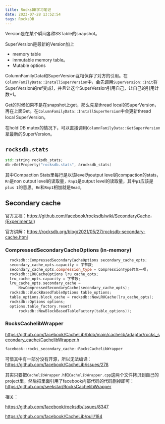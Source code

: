 ```yaml
---
title: RocksDB学习笔记
date: 2023-07-28 13:52:54
tags: RocksDB
---
```


Version是在某个瞬间各种SSTable的snapshot。

SuperVersion是最新的Version加上

- memory table
- immutable memory table。
- Mutable options

ColumnFamilyData和SuperVersion互相保存了对方的引用。在`ColumnFamilyData::InstallSuperVersion`中，会先调用`SuperVersion::Init`将SuperVersion的ref变成1，并且让这个SuperVersion引用自己，让自己的引用计数+1。

Get的时候如果不是在snapshot上get，那么先拿thread local的SuperVersion，再在上面Get。在`ColumnFamilyData::InstallSuperVersion`中会更新thread local SuperVersion。

在hold DB mutex的情况下，可以直接调用`ColumnFamilyData::GetSuperVersion`拿最新的SuperVersion。

## `rocksdb.stats`

```cpp
std::string rocksdb_stats;
db->GetProperty("rocksdb.stats", &rocksdb_stats)
```

其中Compaction Stats里每行是以该level为output level的compaction的stats，`Rn`是non output level的读取量，`Rnp1`是output level的读取量，其中`p1`应该是`plus 1`的意思。`Rn`和`Rnp1`相加就是`Read`。

## Secondary cache

官方文档：<https://github.com/facebook/rocksdb/wiki/SecondaryCache-(Experimental)>

官方讲解：<https://rocksdb.org/blog/2021/05/27/rocksdb-secondary-cache.html>

### CompressedSecondaryCacheOptions (in-memory)

```cpp
  rocksdb::CompressedSecondaryCacheOptions secondary_cache_opts;
  secondary_cache_opts.capacity = 字节数;
  secondary_cache_opts.compression_type = CompressionType的某一项;
  rocksdb::LRUCacheOptions lru_cache_opts;
  lru_cache_opts.capacity = 字节数;
  lru_cache_opts.secondary_cache =
      NewCompressedSecondaryCache(secondary_cache_opts);
  rocksdb::BlockBasedTableOptions table_options;
  table_options.block_cache = rocksdb::NewLRUCache(lru_cache_opts);
  rocksdb::Options options;
  options.table_factory.reset(
      rocksdb::NewBlockBasedTableFactory(table_options));
```

### RocksCachelibWrapper

<https://github.com/facebook/CacheLib/blob/main/cachelib/adaptor/rocks_secondary_cache/CachelibWrapper.h>

```cpp
facebook::rocks_secondary_cache::RocksCachelibWrapper
```

可惜其中有一部分没有开源，所以无法编译：<https://github.com/facebook/CacheLib/issues/278>

其实只要把`CachelibWrapper.h`和`CachelibWrapper.cpp`这两个文件拷贝到自己的project里，然后把里面引用了facebook内部代码的代码删掉即可：<https://github.com/seekstar/RocksCachelibWrapper>

相关：

<https://github.com/facebook/rocksdb/issues/8347>

<https://github.com/facebook/CacheLib/pull/184>
